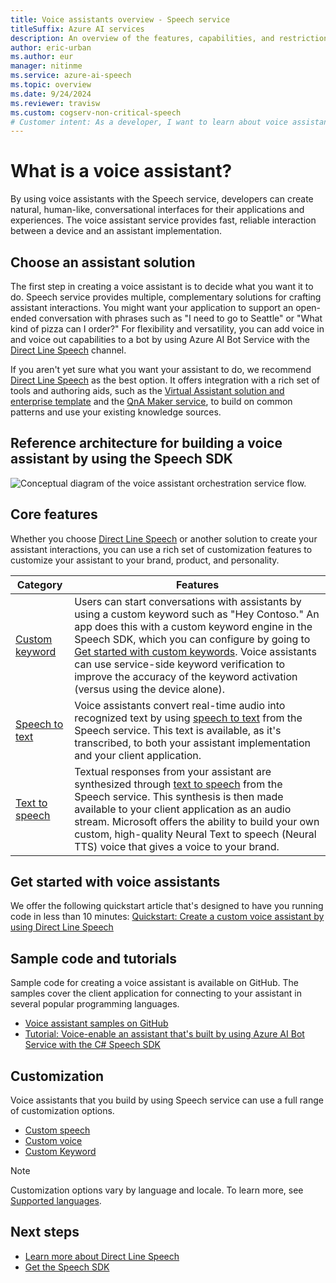 ```yaml
---
title: Voice assistants overview - Speech service
titleSuffix: Azure AI services
description: An overview of the features, capabilities, and restrictions for voice assistants with the Speech SDK.
author: eric-urban
ms.author: eur
manager: nitinme
ms.service: azure-ai-speech
ms.topic: overview
ms.date: 9/24/2024
ms.reviewer: travisw
ms.custom: cogserv-non-critical-speech
# Customer intent: As a developer, I want to learn about voice assistants and how to create them by using the Speech SDK.
---
```


# What is a voice assistant?

By using voice assistants with the Speech service, developers can create natural, human-like, conversational interfaces for their applications and experiences. The voice assistant service provides fast, reliable interaction between a device and an assistant implementation.

## Choose an assistant solution

The first step in creating a voice assistant is to decide what you want it to do. Speech service provides multiple, complementary solutions for crafting assistant interactions. You might want your application to support an open-ended conversation with phrases such as "I need to go to Seattle" or "What kind of pizza can I order?" For flexibility and versatility, you can add voice in and voice out capabilities to a bot by using Azure AI Bot Service with the [Direct Line Speech](direct-line-speech.md) channel. 

If you aren't yet sure what you want your assistant to do, we recommend [Direct Line Speech](direct-line-speech.md) as the best option. It offers integration with a rich set of tools and authoring aids, such as the [Virtual Assistant solution and enterprise template](/azure/bot-service/bot-builder-enterprise-template-overview) and the [QnA Maker service](../qnamaker/overview/overview.md), to build on common patterns and use your existing knowledge sources.

## Reference architecture for building a voice assistant by using the Speech SDK

   ![Conceptual diagram of the voice assistant orchestration service flow.](media/voice-assistants/overview.png)

## Core features

Whether you choose [Direct Line Speech](direct-line-speech.md) or another solution to create your assistant interactions, you can use a rich set of customization features to customize your assistant to your brand, product, and personality.

| Category | Features |
|----------|----------|
|[Custom keyword](./custom-keyword-basics.md) | Users can start conversations with assistants by using a custom keyword such as "Hey Contoso." An app does this with a custom keyword engine in the Speech SDK, which you can configure by going to [Get started with custom keywords](./custom-keyword-basics.md). Voice assistants can use service-side keyword verification to improve the accuracy of the keyword activation (versus using the device alone).
|[Speech to text](speech-to-text.md) | Voice assistants convert real-time audio into recognized text by using [speech to text](speech-to-text.md) from the Speech service. This text is available, as it's transcribed, to both your assistant implementation and your client application.
|[Text to speech](text-to-speech.md) | Textual responses from your assistant are synthesized through [text to speech](text-to-speech.md) from the Speech service. This synthesis is then made available to your client application as an audio stream. Microsoft offers the ability to build your own custom, high-quality Neural Text to speech (Neural TTS) voice that gives a voice to your brand.

## Get started with voice assistants

We offer the following quickstart article that's designed to have you running code in less than 10 minutes: [Quickstart: Create a custom voice assistant by using Direct Line Speech](quickstarts/voice-assistants.md)

## Sample code and tutorials

Sample code for creating a voice assistant is available on GitHub. The samples cover the client application for connecting to your assistant in several popular programming languages.

* [Voice assistant samples on GitHub](https://github.com/Azure-Samples/Cognitive-Services-Voice-Assistant)
* [Tutorial: Voice-enable an assistant that's built by using Azure AI Bot Service with the C# Speech SDK](tutorial-voice-enable-your-bot-speech-sdk.md)

## Customization

Voice assistants that you build by using Speech service can use a full range of customization options.

* [Custom speech](./custom-speech-overview.md)
* [Custom voice](professional-voice-create-project.md)
* [Custom Keyword](keyword-recognition-overview.md)

> [!NOTE]
> Customization options vary by language and locale. To learn more, see [Supported languages](language-support.md).

## Next steps

* [Learn more about Direct Line Speech](direct-line-speech.md)
* [Get the Speech SDK](speech-sdk.md)
